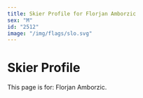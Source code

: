 ```yaml
---
title: Skier Profile for Florjan Amborzic
sex: "M"
id: "2512"
image: "/img/flags/slo.svg" 
---
```


# Skier Profile

This page is for: Florjan Amborzic.
    